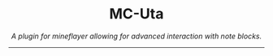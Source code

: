 <h1 align='center'>
  MC-Uta
</h1>
<p align='center'><i>
  A plugin for mineflayer allowing for advanced interaction with note blocks.

---

